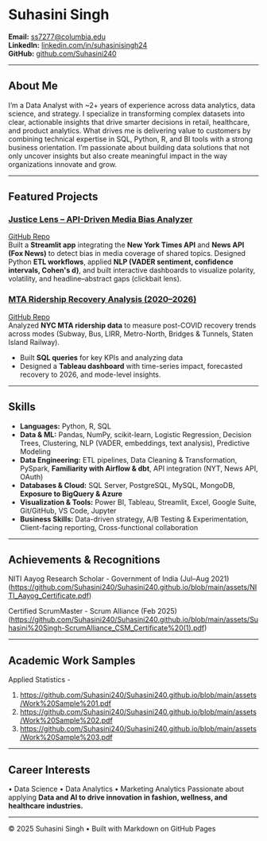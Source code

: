 # Suhasini Singh  

 **Email:** [ss7277@columbia.edu](mailto:ss7277@columbia.edu)  
 **LinkedIn:** [linkedin.com/in/suhasinisingh24](https://linkedin.com/in/suhasinisingh24)  
 **GitHub:** [github.com/Suhasini240](https://github.com/Suhasini240)  

---

##  About Me  
I’m a Data Analyst with ~2+ years of experience across data analytics, data science, and strategy. I specialize in transforming complex datasets into clear, actionable insights that drive smarter decisions in retail, healthcare, and product analytics. What drives me is delivering value to customers by combining technical expertise in SQL, Python, R, and BI tools with a strong business orientation. I’m passionate about building data solutions that not only uncover insights but also create meaningful impact in the way organizations innovate and grow.

---


##  Featured Projects  

### [Justice Lens – API-Driven Media Bias Analyzer](https://justice-lens.streamlit.app/)  
[GitHub Repo](https://github.com/Suhasini240/Justice-Lens)  
Built a **Streamlit app** integrating the **New York Times API** and **News API (Fox News)** to detect bias in media coverage of shared topics. Designed Python **ETL workflows**, applied **NLP (VADER sentiment, confidence intervals, Cohen's d)**, and built interactive dashboards to visualize polarity, volatility, and headline–abstract gaps (clickbait lens).  

### [MTA Ridership Recovery Analysis (2020–2026)](https://public.tableau.com/app/profile/suhasini.singh5368/viz/Viz_1_17564164897230/Dashboard1?publish=yes)  
[GitHub Repo](https://github.com/Suhasini240/data_analysis_visualization)  
Analyzed **NYC MTA ridership data** to measure post-COVID recovery trends across modes (Subway, Bus, LIRR, Metro-North, Bridges & Tunnels, Staten Island Railway).  
- Built **SQL queries** for key KPIs and analyzing data 
- Designed a **Tableau dashboard** with time-series impact, forecasted recovery to 2026, and mode-level insights.  
---

##  Skills  

- **Languages:** Python, R, SQL  
- **Data & ML:** Pandas, NumPy, scikit-learn, Logistic Regression, Decision Trees, Clustering, NLP (VADER, embeddings, text analysis), Predictive Modeling  
- **Data Engineering:** ETL pipelines, Data Cleaning & Transformation, PySpark, **Familiarity with Airflow & dbt**, API integration (NYT, News API, OAuth)  
- **Databases & Cloud:** SQL Server, PostgreSQL, MySQL, MongoDB, **Exposure to BigQuery & Azure**  
- **Visualization & Tools:** Power BI, Tableau, Streamlit, Excel, Google Suite, Git/GitHub, VS Code, Jupyter  
- **Business Skills:** Data-driven strategy, A/B Testing & Experimentation, Client-facing reporting, Cross-functional collaboration

---
## Achievements & Recognitions
NITI Aayog Research Scholar - Government of India (Jul–Aug 2021)
(https://github.com/Suhasini240/Suhasini240.github.io/blob/main/assets/NITI_Aayog_Certificate.pdf)

Certified ScrumMaster - Scrum Alliance (Feb 2025)
(https://github.com/Suhasini240/Suhasini240.github.io/blob/main/assets/Suhasini%20Singh-ScrumAlliance_CSM_Certificate%20(1).pdf)

-----
## Academic Work Samples 

Applied Statistics - 
1. https://github.com/Suhasini240/Suhasini240.github.io/blob/main/assets/Work%20Sample%201.pdf
2. https://github.com/Suhasini240/Suhasini240.github.io/blob/main/assets/Work%20Sample%202.pdf
3. https://github.com/Suhasini240/Suhasini240.github.io/blob/main/assets/Work%20Sample%203.pdf

---
##  Career Interests  
• Data Science • Data Analytics • Marketing Analytics 
Passionate about applying **Data and AI to drive innovation in fashion, wellness, and healthcare industries.**  

---

© 2025 Suhasini Singh • Built with Markdown on GitHub Pages  
